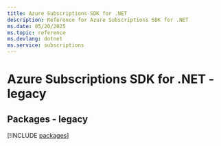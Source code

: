 ```yaml
---
title: Azure Subscriptions SDK for .NET
description: Reference for Azure Subscriptions SDK for .NET
ms.date: 05/20/2025
ms.topic: reference
ms.devlang: dotnet
ms.service: subscriptions
---
```

# Azure Subscriptions SDK for .NET - legacy
## Packages - legacy
[!INCLUDE [packages](subscriptions-index.md)]